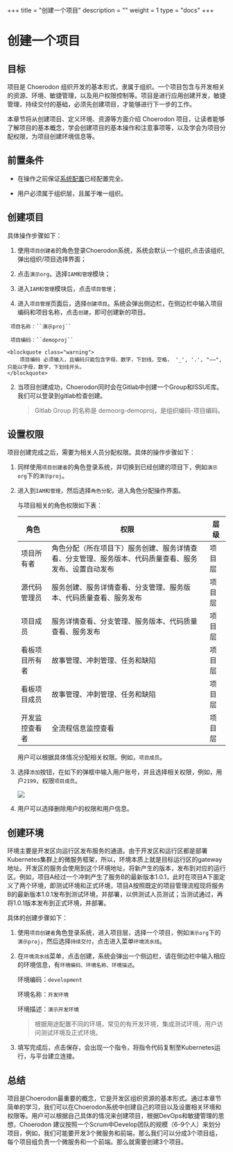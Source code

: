 +++
title = "创建一个项目"
description = ""
weight = 1
type = "docs"
+++

# 创建一个项目

## 目标

项目是 Choerodon 组织开发的基本形式，隶属于组织。一个项目包含与开发相关的资源、环境、敏捷管理，以及用户权限控制等。项目是进行应用创建开发，敏捷管理，持续交付的基础，必须先创建项目，才能够进行下一步的工作。

本章节将从创建项目、定义环境、资源等方面介绍 Choerodon 项目，让读者能够了解项目的基本概念，学会创建项目的基本操作和注意事项等，以及学会为项目分配权限，为项目创建环境信息等。

## 前置条件

- <font>在操作之前保证[系统配置](../../user-guide/system-configuration)已经配置完全。</font>

- 用户必须属于组织层，且属于唯一组织。

## 创建项目

 具体操作步骤如下：

   1. 使用``项目创建者``的角色登录Choerodon系统，系统会默认一个组织,点击该组织,弹出组织/项目选择界面；

   2. 点击``演示org``，选择``IAM和管理``模块；

   3. 进入``IAM和管理``模块后，点击``项目管理``；

   4. 进入``项目管理``页面后，选择``创建项目``。系统会弹出侧边栏，在侧边栏中输入项目编码和项目名称，点击``创建``，即可创建新的项目。
  
     项目名称：``演示proj``

     项目编码：``demoproj``

    <blockquote class="warning">
        项目编码 必须输入，且编码只能包含字母，数字，下划线，空格， '_', '.', "——",只能以字母，数字，下划线开头。
    </blockquote>

2. 当项目创建成功，Choerodon同时会在Gitlab中创建一个Group和ISSUE库。我们可以登录到gitlab检查创建。

    <blockquote class="note">
        Gitlab Group 的名称是 demoorg-demoproj，是组织编码-项目编码。
    </blockquote>

## 设置权限

项目创建完成之后，需要为相关人员分配权限。具体的操作步骤如下：

1.  同样使用``项目创建者``的角色登录系统，并切换到已经创建的项目下，例如``演示org``下的``演示proj``。

2.  进入到``IAM和管理``，然后选择``角色分配``，进入角色分配操作界面。

    与项目相关的角色权限如下表：

    角色 | 权限 | 层级
    --- | --- | ---
    项目所有者 | 角色分配（所在项目下）服务创建、服务详情查看、分支管理、服务版本、代码质量查看、服务发布、设置自动发布 | 项目层
    源代码管理员 | 服务创建、服务详情查看、分支管理、服务版本、代码质量查看、服务发布 | 项目层
    项目成员 | 服务详情查看、分支管理、服务版本、代码质量查看、服务发布 | 项目层
    看板项目所有者 | 故事管理、冲刺管理、任务和缺陷 | 项目层
    看板项目成员 | 故事管理、冲刺管理、任务和缺陷 | 项目层
    开发监控查看者 | 全流程信息监控查看 | 项目层

    用户可以根据具体情况分配相关权限。例如，`项目成员`。

3.  选择`添加`按钮，在如下的弹框中输入用户账号，并且选择相关权限，例如，用户`2199`，权限`项目成员`。
    
    ![](/img/docs/quick-start/assets/project/role-assign.png)

4.  用户可以选择删除用户的权限和用户信息。

## 创建环境

环境主要是开发区向运行区发布服务的通道。由于开发区和运行区都是部署Kubernetes集群上的微服务框架，所以，环境本质上就是目标运行区的gateway地址。开发区的服务会使用到这个环境地址，将新产生的版本，发布到对应的运行区。例如，项目A经过一个冲刺产生了服务B的最新版本1.0.1，此时在项目A下面定义了两个环境，即测试环境和正式环境，项目A按照既定的项目管理流程现将服务B的最新版本1.0.1发布到测试环境，并部署，以供测试人员测试；当测试通过，再将1.0.1版本发布到正式环境，并部署。

具体的创建步骤如下：

1.  使用`项目创建者`角色登录系统，进入项目层，选择一个项目，例如``演示org``下的``演示proj``，然后选择`持续交付`，点击进入菜单`环境流水线`。

2.  在`环境流水线`菜单，点击创建，系统会弹出一个侧边栏，请在侧边栏中输入相应的环境信息，有`环境编码、环境名称、环境描述`。

    环境编码：`development`

    环境名称：`开发环境`

    环境描述：`演示开发环境`


    <blockquote class="note">
        根据用途配置不同的环境，常见的有开发环境，集成测试环境，用户访问测试环境及正式环境。
    </blockquote>

3.  填写完成后，点击保存，会出现一个指令，将指令代码复制至Kubernetes运行，与平台建立连接。

## 总结

项目是Choerodon最重要的概念，它是开发区组织资源的基本形式。通过本章节简单的学习，我们可以在Choerodon系统中创建自己的项目以及设置相关环境和权限等。用户可以根据自己具体的情况来创建项目，根据DevOps和敏捷管理的思想，Choerodon 建议按照一个Scrum中Develop团队的规模（6-9个人）来划分项目，例如，我们可能要开发3个微服务和前端，那么我们可以分成3个项目组，每个项目组负责一个微服务和一个前端。那么就需要创建3个项目。